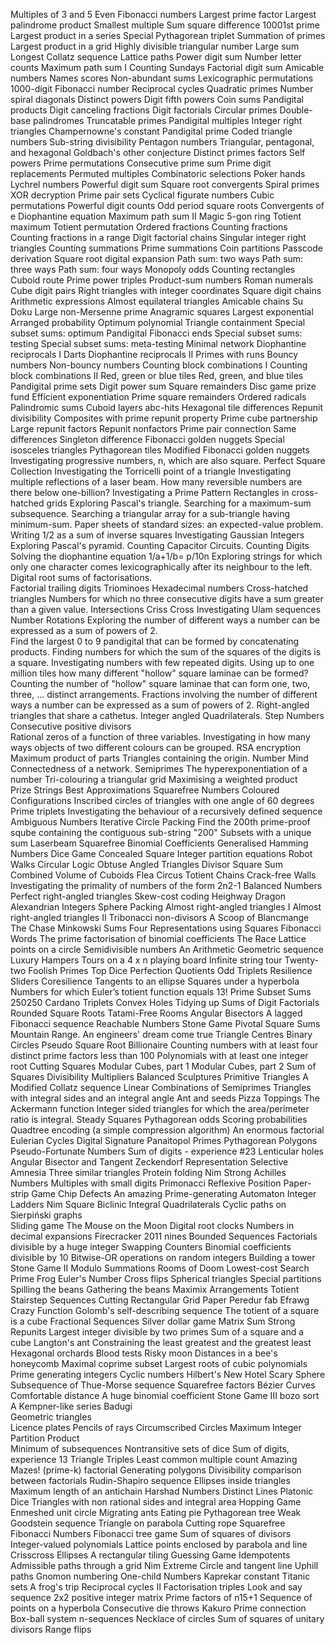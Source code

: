 Multiples of 3 and 5
Even Fibonacci numbers
Largest prime factor
Largest palindrome product
Smallest multiple
Sum square difference
10001st prime
Largest product in a series
Special Pythagorean triplet
Summation of primes
Largest product in a grid
Highly divisible triangular number
Large sum
Longest Collatz sequence
Lattice paths
Power digit sum
Number letter counts
Maximum path sum I
Counting Sundays
Factorial digit sum
Amicable numbers
Names scores
Non-abundant sums
Lexicographic permutations
1000-digit Fibonacci number
Reciprocal cycles
Quadratic primes
Number spiral diagonals
Distinct powers
Digit fifth powers
Coin sums
Pandigital products
Digit canceling fractions
Digit factorials
Circular primes
Double-base palindromes
Truncatable primes
Pandigital multiples
Integer right triangles
Champernowne's constant
Pandigital prime
Coded triangle numbers
Sub-string divisibility
Pentagon numbers
Triangular, pentagonal, and hexagonal
Goldbach's other conjecture
Distinct primes factors
Self powers
Prime permutations
Consecutive prime sum
Prime digit replacements
Permuted multiples
Combinatoric selections
Poker hands
Lychrel numbers
Powerful digit sum
Square root convergents
Spiral primes
XOR decryption
Prime pair sets
Cyclical figurate numbers
Cubic permutations
Powerful digit counts
Odd period square roots
Convergents of e
Diophantine equation
Maximum path sum II
Magic 5-gon ring
Totient maximum
Totient permutation
Ordered fractions
Counting fractions
Counting fractions in a range
Digit factorial chains
Singular integer right triangles
Counting summations
Prime summations
Coin partitions
Passcode derivation
Square root digital expansion
Path sum: two ways
Path sum: three ways
Path sum: four ways
Monopoly odds
Counting rectangles
Cuboid route
Prime power triples
Product-sum numbers
Roman numerals
Cube digit pairs
Right triangles with integer coordinates
Square digit chains
Arithmetic expressions
Almost equilateral triangles
Amicable chains
Su Doku
Large non-Mersenne prime
Anagramic squares
Largest exponential
Arranged probability
Optimum polynomial
Triangle containment
Special subset sums: optimum
Pandigital Fibonacci ends
Special subset sums: testing
Special subset sums: meta-testing
Minimal network
Diophantine reciprocals I
Darts
Diophantine reciprocals II
Primes with runs
Bouncy numbers
Non-bouncy numbers
Counting block combinations I
Counting block combinations II
Red, green or blue tiles
Red, green, and blue tiles
Pandigital prime sets
Digit power sum
Square remainders
Disc game prize fund
Efficient exponentiation
Prime square remainders
Ordered radicals
Palindromic sums
Cuboid layers
abc-hits
Hexagonal tile differences
Repunit divisibility
Composites with prime repunit property
Prime cube partnership
Large repunit factors
Repunit nonfactors
Prime pair connection
Same differences
Singleton difference
Fibonacci golden nuggets
Special isosceles triangles
Pythagorean tiles
Modified Fibonacci golden nuggets
Investigating progressive numbers, n, which are also square.
Perfect Square Collection
Investigating the Torricelli point of a triangle
Investigating multiple reflections of a laser beam. 
How many reversible numbers are there below one-billion?
Investigating a Prime Pattern 
Rectangles in cross-hatched grids
Exploring Pascal's triangle.
Searching for a maximum-sum subsequence.
Searching a triangular array for a sub-triangle having minimum-sum.
Paper sheets of standard sizes: an expected-value problem.
Writing 1/2 as a sum of inverse squares
Investigating Gaussian Integers
Exploring Pascal&#39;s pyramid.
Counting Capacitor Circuits.
Counting Digits
Solving the diophantine equation 1/a+1/b= p/10n 
Exploring strings for which only one character comes lexicographically after its neighbour to the left.
Digital root sums of factorisations.  
Factorial trailing digits
Triominoes
Hexadecimal numbers
Cross-hatched triangles
Numbers for which no three consecutive digits have a sum greater than a given value.
Intersections
Criss Cross
Investigating Ulam sequences
Number Rotations
Exploring the number of different ways a number can be expressed as a sum of powers of 2.  
Find the largest 0 to 9 pandigital that can be formed by concatenating products.
Finding numbers for which the sum of the squares of the digits is a square.
Investigating numbers with few repeated digits.
Using up to one million tiles how many different "hollow" square laminae can be formed?
Counting the number of "hollow" square laminae that can form one, two, three, ... distinct arrangements.
Fractions involving the number of different ways a number can be expressed as a sum of powers of 2. 
Right-angled triangles that share a cathetus.
Integer angled Quadrilaterals.
Step Numbers
Consecutive positive divisors  
Rational zeros of a function of three variables.
Investigating in how many ways objects of two different colours can be grouped.
RSA encryption
Maximum product of parts
Triangles containing the origin.
Number Mind
Connectedness of a network.
Semiprimes
The hyperexponentiation of a number
Tri-colouring a triangular grid
Maximising a weighted product  
Prize Strings
Best Approximations
Squarefree Numbers
Coloured Configurations
Inscribed circles of triangles with one angle of 60 degrees
Prime triplets
Investigating the behaviour of a recursively defined sequence
Ambiguous Numbers
Iterative Circle Packing
Find the 200th prime-proof sqube containing the contiguous sub-string "200"
Subsets with a unique sum
Laserbeam
Squarefree Binomial Coefficients
Generalised Hamming Numbers
Dice Game
Concealed Square
Integer partition equations
Robot Walks
Circular Logic
Obtuse Angled Triangles
Divisor Square Sum
Combined Volume of Cuboids
Flea Circus
Totient Chains
Crack-free Walls
Investigating the primality of numbers of the form 2n2-1
Balanced Numbers
Perfect right-angled triangles
Skew-cost coding
Heighway Dragon
Alexandrian Integers
Sphere Packing
Almost right-angled triangles I
Almost right-angled triangles II
Tribonacci non-divisors
A Scoop of Blancmange
The Chase
Minkowski Sums
Four Representations using Squares
Fibonacci Words
The prime factorisation of binomial coefficients
The Race
Lattice points on a circle
Semidivisible numbers
An Arithmetic Geometric sequence
Luxury Hampers
Tours on a 4 x n playing board
Infinite string tour
Twenty-two Foolish Primes
Top Dice
Perfection Quotients
Odd Triplets
Resilience
Sliders
Coresilience
Tangents to an ellipse
Squares under a hyperbola
Numbers for which Euler’s totient function equals 13!
Prime Subset Sums
250250
Cardano Triplets
Convex Holes
Tidying up
Sums of Digit Factorials
Rounded Square Roots
Tatami-Free Rooms
Angular Bisectors
A lagged Fibonacci sequence
Reachable Numbers
Stone Game
Pivotal Square Sums
Mountain Range.
An engineers' dream come true
Triangle Centres
Binary Circles
Pseudo Square Root
Billionaire
Counting numbers with at least four distinct prime factors less than 100
Polynomials with at least one integer root
Cutting Squares
Modular Cubes, part 1
Modular Cubes, part 2
Sum of Squares
Divisibility Multipliers
Balanced Sculptures
Primitive Triangles
A Modified Collatz sequence
Linear Combinations of Semiprimes
Triangles with integral sides and an integral angle 
Ant and seeds
Pizza Toppings
The Ackermann function
Integer sided triangles for which the  area/perimeter ratio is integral.
Steady Squares
Pythagorean odds
Scoring probabilities
Quadtree encoding (a simple compression algorithm)
An enormous factorial
Eulerian Cycles
Digital Signature
Panaitopol Primes
Pythagorean Polygons
Pseudo-Fortunate Numbers
Sum of digits - experience #23
Lenticular holes
Angular Bisector and Tangent
Zeckendorf Representation
Selective Amnesia
Three similar triangles
Protein folding
Nim
Strong Achilles Numbers
Multiples with small digits
Primonacci
Reflexive Position
Paper-strip Game
Chip Defects
An amazing Prime-generating Automaton
Integer Ladders
Nim Square
Biclinic Integral Quadrilaterals
Cyclic paths on Sierpi&#324;ski graphs  
Sliding game
The Mouse on the Moon
Digital root clocks
Numbers in decimal expansions
Firecracker
2011 nines
Bounded Sequences
Factorials divisible by a huge integer
Swapping Counters
Binomial coefficients divisible by 10
Bitwise-OR operations on random integers
Building a tower
Stone Game II
Modulo Summations
Rooms of Doom
Lowest-cost Search
Prime Frog
Euler's Number
Cross flips
Spherical triangles
Special partitions
Spilling the beans
Gathering the beans
Maximix Arrangements
Totient Stairstep Sequences
Cutting Rectangular Grid Paper
Peredur fab Efrawg
Crazy Function
Golomb's self-describing sequence
The totient of a square is a cube
Fractional Sequences
Silver dollar game
Matrix Sum
Strong Repunits
Largest integer divisible by two primes
Sum of a square and a cube
Langton's ant
Constraining the least greatest and the greatest least
Hexagonal orchards
Blood tests
Risky moon
Distances in a bee's honeycomb 
Maximal coprime subset
Largest roots of cubic polynomials
Prime generating integers
Cyclic numbers
Hilbert's New Hotel
Scary Sphere
Subsequence of Thue-Morse sequence
Squarefree factors
Bézier Curves
Comfortable distance
A huge binomial coefficient
Stone Game III
bozo sort
A Kempner-like series
Badugi  
Geometric triangles  
Licence plates
Pencils of rays
Circumscribed Circles
Maximum Integer Partition Product  
Minimum of subsequences
Nontransitive sets of dice
Sum of digits, experience 13
Triangle Triples
Least common multiple count
Amazing Mazes!
(prime-k) factorial
Generating polygons
Divisibility comparison between factorials
Rudin-Shapiro sequence
Ellipses inside triangles
Maximum length of an antichain
Harshad Numbers
Distinct Lines
Platonic Dice
Triangles with non rational sides and integral area
Hopping Game
Enmeshed unit circle
Migrating ants
Eating pie
Pythagorean tree
Weak Goodstein sequence
Triangle on parabola
Cutting rope
Squarefree Fibonacci Numbers
Fibonacci tree game
Sum of squares of divisors
Integer-valued polynomials
Lattice points enclosed by parabola and line
Crisscross Ellipses
A rectangular tiling
Guessing Game
Idempotents
Admissible paths through a grid
Nim Extreme
Circle and tangent line
Uphill paths
Gnomon numbering
One-child Numbers
Kaprekar constant
Titanic sets
A frog's trip
Reciprocal cycles II
Factorisation triples
Look and say sequence
2x2 positive integer matrix
Prime factors of n15+1
Sequence of points on a hyperbola
Consecutive die throws
Kakuro
Prime connection
Box-ball system
n-sequences
Necklace of circles
Sum of squares of unitary divisors
Range flips
